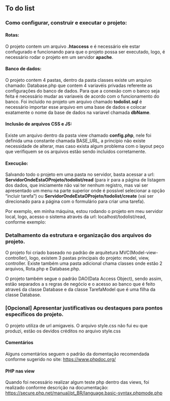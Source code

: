 ## To do list
### Como configurar, construir e executar o projeto:
#### Rotas:

O projeto contem um arquivo **.htaccess** e é necessário ele estar confugurado e funcionando para que o projeto possa ser executado, logo, é necessário rodar o projeto em um servidor **apache**.

#### Banco de dados: 

O projeto contem 4 pastas, dentro da pasta classes existe um arquivo chamado: Database.php que contem 4 variavéis privadas referente as configurações do banco de dados. Para que a conexão com o banco seja feita é necessário mudar as variaveis de acordo com o funcionamento do banco. 
Foi incluido no projeto um arquivo chamado **todolist.sql** é necessário importar esse arquivo em uma base de dados e colocar exatamente o nome da base de dados na variavel chamada **dbName**.

#### Inclusão de arquivos CSS e JS: 

Existe um arquivo dentro da pasta view chamado **config.php**, nele foi definida uma constante chamada BASE_URL, a princípio não existe necessidade de alterar, mas caso exista algum problema com o layout peço que verifiquem se os arquivos estão sendo incluidos corretamente.

#### Execução: 

Salvando todo o projeto em uma pasta no servidor, basta acessar a url: **ServidorOndeEstaOProjeto/todolist/read** (para ir para a página de listagem dos dados, que iniciamente não vai ter nenhum registro, mas vai ser apresentado um menu na parte superior onde é possível selecionar a opção “incluir tarefa”) ou **ServidorOndeEstaOProjeto/todolist/create** (vai ser direcionado para a página com o formulário para criar uma tarefa). 

Por exemplo, em minha máquina, estou rodando o projeto em meu servidor local, logo, acesso o sistema através da url: localhost/todolist/read, conforme exemplo:

### Detalhamento da estrutura e organização dos arquivos do projeto.

O projeto foi criado baseado no padrão de arquitetura MVC(Model-view-controller), logo, existem 3 pastas principais do projeto: model, view, controller. 
Existe também uma pasta adicional chama classes onde estão 2 arquivos, Rota.php e Database.php. 

O projeto também segue o padrão DAO(Data Access Object), sendo assim, estão separados a s regras de negócio e o acesso ao banco que é feito atraveś da classe Database e da classe TarefaModel que é uma filha da classe Database.

### [Opcional] Apresentar justificativas ou destaques para pontos específicos do projeto.

O projeto utiliza de url amigaveis. O arquivo style.css não fui eu que produzi, estão os devidos créditos no arquivo style.css 

#### Comentários 

Alguns comentários seguem o padrão da domentação recomendada conforme sugerido no site: https://www.phpdoc.org/ 

#### PHP nas view

Quando foi necessário realizar algum teste php dentro das views, foi realizado conforme descrição na documentação: https://secure.php.net/manual/pt_BR/language.basic-syntax.phpmode.php
